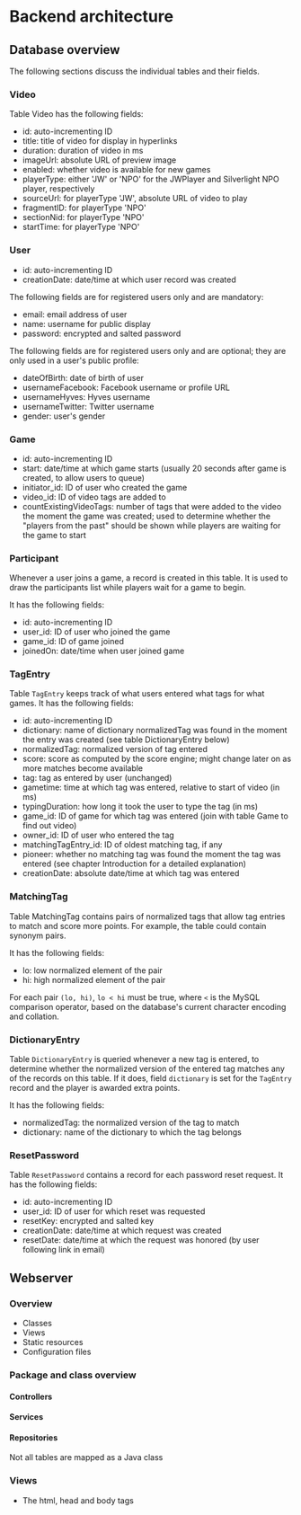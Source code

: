 # Backend architecture

## Database overview

The following sections discuss the individual tables and their fields.

### Video

Table Video has the following fields:

* id: auto-incrementing ID
* title: title of video for display in hyperlinks
* duration: duration of video in ms
* imageUrl: absolute URL of preview image
* enabled: whether video is available for new games
* playerType: either 'JW' or 'NPO' for the JWPlayer and Silverlight NPO player, respectively
* sourceUrl: for playerType 'JW', absolute URL of video to play
* fragmentID: for playerType 'NPO'
* sectionNid: for playerType 'NPO'
* startTime: for playerType 'NPO'

### User

* id: auto-incrementing ID
* creationDate: date/time at which user record was created

The following fields are for registered users only and are mandatory:

* email: email address of user
* name: username for public display
* password: encrypted and salted password

The following fields are for registered users only and are optional; they are only used in a user's public profile:

* dateOfBirth: date of birth of user
* usernameFacebook: Facebook username or profile URL
* usernameHyves: Hyves username
* usernameTwitter: Twitter username
* gender: user's gender

### Game

* id: auto-incrementing ID
* start: date/time at which game starts (usually 20 seconds after game is created, to allow users to queue)
* initiator_id: ID of user who created the game
* video_id: ID of video tags are added to
* countExistingVideoTags: number of tags that were added to the video the moment the game was created; used to determine whether the "players from the past" should be shown while players are waiting for the game to start

### Participant

Whenever a user joins a game, a record is created in this table. It is used to draw the participants list while players wait for a game to begin.

It has the following fields:

* id: auto-incrementing ID
* user_id: ID of user who joined the game
* game_id: ID of game joined
* joinedOn: date/time when user joined game

### TagEntry

Table `TagEntry` keeps track of what users entered what tags for what games. It has the following fields:

* id: auto-incrementing ID
* dictionary: name of dictionary normalizedTag was found in the moment the entry was created (see table DictionaryEntry below)
* normalizedTag: normalized version of tag entered
* score: score as computed by the score engine; might change later on as more matches become available
* tag: tag as entered by user (unchanged)
* gametime: time at which tag was entered, relative to start of video (in ms)
* typingDuration: how long it took the user to type the tag (in ms)
* game_id: ID of game for which tag was entered (join with table Game to find out video)
* owner_id: ID of user who entered the tag
* matchingTagEntry_id: ID of oldest matching tag, if any
* pioneer: whether no matching tag was found the moment the tag was entered (see chapter Introduction for a detailed explanation)
* creationDate: absolute date/time at which tag was entered

### MatchingTag

Table MatchingTag contains pairs of normalized tags that allow tag entries to match and score more points. For example, the table could contain synonym pairs.

It has the following fields:

* lo: low normalized element of the pair
* hi: high normalized element of the pair

For each pair `(lo, hi)`, `lo < hi` must be true, where `<` is the MySQL comparison operator, based on the database's current character encoding and collation.

### DictionaryEntry

Table `DictionaryEntry` is queried whenever a new tag is entered, to determine whether the normalized version of the entered tag matches any of the records on this table. If it does, field `dictionary` is set for the `TagEntry` record and the player is awarded extra points.

It has the following fields:

* normalizedTag: the normalized version of the tag to match
* dictionary: name of the dictionary to which the tag belongs

### ResetPassword

Table `ResetPassword` contains a record for each password reset request. It has the following fields:

* id: auto-incrementing ID
* user_id: ID of user for which reset was requested
* resetKey: encrypted and salted key
* creationDate: date/time at which request was created
* resetDate: date/time at which the request was honored (by user following link in email)

## Webserver

### Overview

* Classes
* Views
* Static resources
* Configuration files

### Package and class overview

#### Controllers

#### Services

#### Repositories

Not all tables are mapped as a Java class

### Views

* The html, head and body tags

